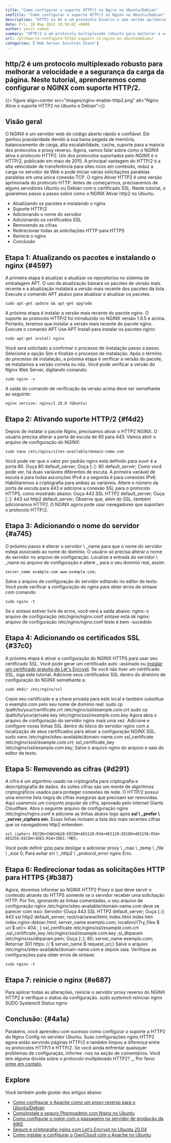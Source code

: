 ```yaml
---
title: "Como configurar o suporte HTTP/2 no Nginx no Ubuntu/Debian" 
seoTitle: "Como configurar o suporte HTTP/2 no Nginx no Ubuntu/Debian" 
description: "HTTP2 ou H2 é um protocolo binário e uma versão aprimorada do protocolo HTTP que permite aumentar a velocidade das páginas do site após o suporte a HTTP2 HTTP2 do Nginx" 
date: Fri, 28 May 2021 18:59:02 +0000
author: yasir saeed
summary: "HTTP/2 é um protocolo multiplexado robusto para melhorar a velocidade e a segurança da carga da página. Neste tutorial, aprenderemos como configurar o NGINX com suporte HTTP/2." 
url: /pt/how-to-configure-http2-support-in-nginx-on-ubuntudebian/
categories: ['Web Server Solution Stack']
---
```


## http/2 é um protocolo multiplexado robusto para melhorar a velocidade e a segurança da carga da página. Neste tutorial, aprenderemos como configurar o NGINX com suporte HTTP/2.

{{< figure align=center src="images/nginx-enable-http2.png" alt="Nginx Ative o suporte HTTP2 no Ubuntu e Debian">}}


## **Visão geral** 
O NGINX é um servidor web de código aberto rápido e confiável. Ele ganhou popularidade devido à sua baixa pegada de memória, balanceamento de carga, alta escalabilidade, cache, suporte para a maioria dos protocolos e proxy reverso. Agora, vamos falar sobre como o NGINX ativa o protocolo HTTP2.
Um dos protocolos suportados pelo NGINX é o HTTP/2, publicado em maio de 2015. A principal vantagem do HTTP/2 é a alta velocidade de transferência para sites ricos em conteúdo, reduz a carga no servidor da Web e pode iniciar várias solicitações paralelas paralelas em uma única conexão TCP. O nginx Ativar HTTP2 é uma versão aprimorada do protocolo HTTP. Antes de começarmos, precisaremos de alguns servidores Ubuntu ou Debian com o certificado SSL. Neste tutorial, o guiaremos passo a passo sobre como o NGINX Ativar http2 no Ubuntu.
  * Atualizando os pacotes e instalando o nginx
  * Suporte HTTP/2
  * Adicionando o nome do servidor
  * Adicionando os certificados SSL
  * Removendo as cifras
  * Redirecionar todas as solicitações HTTP para HTTPS
  * Reinicie o nginx
  * Conclusão

## Etapa 1: Atualizando os pacotes e instalando o nginx {#4597}

A primeira etapa é atualizar e atualizar os repositórios no sistema de embalagem APT. O uso da atualização baixará os pacotes de versão mais recente e a atualização instalará a versão mais recente dos pacotes da lista. Execute o comando APT abaixo para atualizar e atualizar os pacotes.
```
sudo apt-get update && apt-get upgrade
```
A próxima etapa é instalar a versão mais recente do pacote nginx. O suporte ao protocolo HTTP/2 foi introduzido no NGINX versão 1.9.5 e acima. Portanto, teremos que instalar a versão mais recente do pacote nginx. Execute o comando APT Use APT Install para instalar os pacotes nginx:
```
sudo apt-get install nginx
```
Você será solicitado a confirmar o processo de instalação passo a passo. Selecione a opção Sim e finalize o processo de instalação. Após o término do processo de instalação, a próxima etapa é verificar a versão do pacote, se instalamos a versão correta ou não. Você pode verificar a versão do Nginx Web Server, digitando comando:
```
sudo nginx -v
```
A saída do comando de verificação da versão acima deve ser semelhante ao seguinte:
```
nginx version: nginx/1.10.0 (Ubuntu)
```

## Etapa 2: Ativando suporte HTTP/2 {#f4d2}

Depois de instalar o pacote Nginx, precisamos ativar o HTTP2 NGINX. O usuário precisa alterar a porta de escuta de 80 para 443. Vamos abrir o arquivo de configuração do NGINX:
```
sudo nano /etc/nginx/sites-available/domain-name.com
```
Você pode ver que o valor por padrão nginx está definido para ouvir é a porta 80.
Ouça 80 default_server;
Ouça [::]: 80 default_server;
Como você pode ver, há duas variáveis ​​diferentes de escuta. A primeira variável de escuta é para todas asconções IPv4 e a segunda é para conexões IPv6. Habilitaremos a criptografia para ambas as variáveis. Altere o número da porta de escuta para 443 e adicione a conexão SSL para o protocolo HTTPS, como mostrado abaixo:
Ouça 443 SSL HTTP2 default_server;
Ouça [::]: 443 ssl http2 default_server;
Observe que, além do SSL, também adicionamos HTTP2. O NGINX agora pode usar navegadores que suportam o protocolo HTTP/2.

## Etapa 3: Adicionando o nome do servidor {#a745}

O próximo passo é alterar o servidor \ _name para que o nome do servidor esteja associado ao nome do domínio. O usuário só precisa alterar o nome do servidor no arquivo de configuração. Localize a entrada do servidor \ _name no arquivo de configuração e altere _ para o seu domínio real, assim:
```
server_name example.com www.example.com;
```
Salve o arquivo de configuração do servidor editando no editor de texto. Você pode verificar a configuração do nginx para obter erros de sintaxe com comando:
```
sudo nginx -t
```
Se a sintaxe estiver livre de erros, você verá a saída abaixo:
nginx: o arquivo de configuração /etc/nginx/nginx.conf sintaxe está ok
nginx: arquivo de configuração /etc/nginx/nginx.conf teste é bem -sucedido

## Etapa 4: Adicionando os certificados SSL {#37c0}

A próxima etapa é ativar a configuração do NGINX HTTPS para usar seu certificado SSL. Você pode gerar um certificado auto -assinado ou [instalar um certificado gratuito de Let's Encrypt][1]. Se você não tiver um certificado SSL, siga este tutorial. Adicione seus certificados SSL dentro do diretório de configuração do NGINX semelhante a:
```
sudo mkdir /etc/nginx/ssl
```
Copie seu certificado e a chave privada para este local e também substitua o exemplo.com pelo seu nome de domínio real:
sudo cp /path/to/your/certificate.crt /etc/nginx/ssl/example.com.crt
sudo cp /path/to/your/private.key /etc/nginx/sssl/example.com.key
Agora abra o arquivo de configuração do servidor nginx mais uma vez. Adicione e configure novas linhas SSL dentro do bloco do servidor nginx com a localização de seus certificados para ativar a configuração NGINX SSL:
sudo nano /etc/nginx/sites-available/domain-name.com
ssl_certificate /etc/nginx/sssl/example.com.crt;
ssl_certificate_key /etc/nginx/ssl/example.com.key;
Salve o arquivo nginx do arquivo e saia do editor de texto.

## Etapa 5: Removendo as cifras {#d291}

A cifra é um algoritmo usado na criptografia para criptografia e descriptografia de dados. As suítes cifras são um monte de algoritmos criptográficos usados ​​para proteger conexões de rede. O HTTP/2 possui uma enorme lista negra de cifras inseguras que precisam ser removidas. Aqui usaremos um conjunto popular de cifra, aprovado pelo Internet Giants Cloudflare.
Abra o seguinte arquivo de configuração nginx /etc/nginx/nginx.conf e adicione as linhas abaixo logo após **ssl \ _prefer \ _server_ciphers em.** Essas linhas incluem a lista dos mais recentes cifras que os navegadores http2 entendem.
```
ssl_ciphers EECDH+CHACHA20:EECDH+AES128:RSA+AES128:EECDH+AES256:RSA+
AES256:EECDH+3DES:RSA+3DES:!MD5;
```
Você pode definir gzip para desligar e adicionar proxy \ _max \ _temp \ _file \ _size 0; Para evitar err \ _http2 \ _protocol_error nginx Erro.

## Etapa 6: Redirecionar todas as solicitações HTTP para HTTPS {#b387}

Agora, devemos informar ao NGINX HTTP2 Proxy o que deve servir o conteúdo através do HTTPS somente se o servidor receber uma solicitação HTTP. Por fim, ignorando as linhas comentadas, o seu arquivo de configuração nginx /etc/nginx/sites-available/domain-name.com deve se parecer com isso:
Servidor {Ouça 443 SSL HTTP2 default_server; Ouça [::]: 443 ssl http2 default_server; root/var/www/html; index.html index.htm index.nginx-debian.html; server_name exemplo.com; location/{Try_files $ uri $ uri/= 404 ; } ssl_certificate /etc/nginx/ssl/example.com.crt ;ssl_certificate_key /etc/nginx/sssl/example.com.key ;sl_dhparam /etc/nginx/ss/dhparam.pem; Ouça [::]: 80; server_name exemplo.com; Retornar 301 https: // $ server_name $ request_uri;}
Salve o arquivo /etc/nginx/sites-available/domain-name.com e depois saia. Verifique as configurações para obter erros de sintaxe:
```
sudo nginx -t
```

## Etapa 7: reinicie o nginx {#e687}

Para aplicar todas as alterações, reinicie o servidor proxy reverso do NGINX HTTP2 e verifique o status da configuração.
sudo systemctl reiniciar nginx
SUDO Systemctl Status nginx

## **Conclusão:**  {#4a1a}

Parabéns, você aprendeu com sucesso como configurar o suporte a HTTP2 do Nginx Config no servidor Ubuntu. Suas configurações nginx HTTP2 agora estão servindo páginas HTTP/2 e também limpou a diferença entre os protocolos HTTP/1 e HTTP/2. Se você ainda enfrentar quaisquer problemas de configuração, informe -nos na seção de comentários.
Você tem alguma dúvida sobre o protocolo multiplexado HTTP2? _, Por favor [entre em contato][2].

## Explore
Você também pode gostar dos artigos abaixo:
  * [Como configurar o Apache como um proxy reverso para o Ubuntu/Debian][3]
  * [Como][3][Instale e seguro Phpmyadmin com Nginx no Ubuntu][4]
  * [Como configurar o nginx com o passageiro no servidor de produção da AWS][5]
  * [Seguro e criptografar nginx com Let's Encrypt no Ubuntu 20.04][1]
  * [Como instalar e configurar o OwnCloud com o Apache no Ubuntu][6]



[1]: https://blog.containerize.com/web-server-solution-stack/how-to-secure-nginx-with-letsencrypt-on-ubuntu-20-04/
[2]: mailto:yasir.saeed@aspose.com
[3]: https://blog.containerize.com/web-server-solution-stack/how-to-configure-apache-as-a-reverse-proxy-for-ubuntudebian/
[4]: https://blog.containerize.com/web-server-solution-stack/how-to-install-and-secure-phpmyadmin-with-nginx-on-ubuntu/
[5]: https://blog.containerize.com/web-server-solution-stack/how-to-setup-nginx-with-passenger-on-aws-production-server/
[6]: https://blog.containerize.com/backup-and-sync-software/how-to-install-and-configure-owncloud-with-apache-on-ubuntu/
